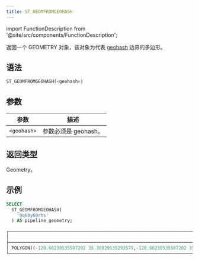 ```yaml
---
title: ST_GEOMFROMGEOHASH
---
```

import FunctionDescription from '@site/src/components/FunctionDescription';

<FunctionDescription description="Introduced or updated: v1.2.402"/>

返回一个 GEOMETRY 对象，该对象为代表 [geohash](https://en.wikipedia.org/wiki/Geohash) 边界的多边形。

## 语法

```sql
ST_GEOMFROMGEOHASH(<geohash>)
```

## 参数

| 参数   | 描述                     |
|-------------|---------------------------------|
| `<geohash>` | 参数必须是 geohash。 |

## 返回类型

Geometry。

## 示例

```sql
SELECT
  ST_GEOMFROMGEOHASH(
    '9q60y60rhs'
  ) AS pipeline_geometry;

┌──────────────────────────────────────────────────────────────────────────────────────────────────────────────────────────────────────────────────────────────────────────────────────────────────────────┐
│                                                                                     st_geomfromgeohash('9q60y60rhs')                                                                                     │
├──────────────────────────────────────────────────────────────────────────────────────────────────────────────────────────────────────────────────────────────────────────────────────────────────────────┤
│ POLYGON((-120.66230535507202 35.30029535293579,-120.66230535507202 35.30030071735382,-120.66229462623596 35.30030071735382,-120.66229462623596 35.30029535293579,-120.66230535507202 35.30029535293579)) │
└──────────────────────────────────────────────────────────────────────────────────────────────────────────────────────────────────────────────────────────────────────────────────────────────────────────┘
```
